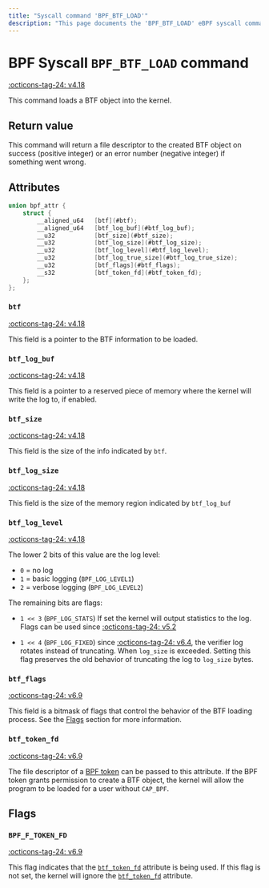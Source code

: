 ```yaml
---
title: "Syscall command 'BPF_BTF_LOAD'"
description: "This page documents the 'BPF_BTF_LOAD' eBPF syscall command, including its definition, usage, program types that can use it, and examples."
---
```

# BPF Syscall `BPF_BTF_LOAD` command

<!-- [FEATURE_TAG](BPF_BTF_LOAD) -->
[:octicons-tag-24: v4.18](https://github.com/torvalds/linux/commit/f56a653c1fd13a197076dec4461c656fd2adec73)
<!-- [/FEATURE_TAG] -->

This command loads a BTF object into the kernel.

## Return value

This command will return a file descriptor to the created BTF object on success (positive integer) or an error number (negative integer) if something went wrong.

## Attributes

```c
union bpf_attr {
    struct {
		__aligned_u64   [btf](#btf);
		__aligned_u64   [btf_log_buf](#btf_log_buf);
		__u32           [btf_size](#btf_size);
		__u32           [btf_log_size](#btf_log_size);
		__u32           [btf_log_level](#btf_log_level);
		__u32           [btf_log_true_size](#btf_log_true_size);
		__u32           [btf_flags](#btf_flags);
		__s32           [btf_token_fd](#btf_token_fd);
	};
};
```

### `btf`

[:octicons-tag-24: v4.18](https://github.com/torvalds/linux/commit/f56a653c1fd13a197076dec4461c656fd2adec73)

This field is a pointer to the BTF information to be loaded.

### `btf_log_buf`

[:octicons-tag-24: v4.18](https://github.com/torvalds/linux/commit/f56a653c1fd13a197076dec4461c656fd2adec73)

This field is a pointer to a reserved piece of memory where the kernel will write the log to, if enabled.

### `btf_size`

[:octicons-tag-24: v4.18](https://github.com/torvalds/linux/commit/f56a653c1fd13a197076dec4461c656fd2adec73)

This field is the size of the info indicated by `btf`.

### `btf_log_size`

[:octicons-tag-24: v4.18](https://github.com/torvalds/linux/commit/f56a653c1fd13a197076dec4461c656fd2adec73)

This field is the size of the memory region indicated by `btf_log_buf`

### `btf_log_level`

[:octicons-tag-24: v4.18](https://github.com/torvalds/linux/commit/f56a653c1fd13a197076dec4461c656fd2adec73)

The lower 2 bits of this value are the log level:

* `0` = no log
* `1` = basic logging   (`BPF_LOG_LEVEL1`)
* `2` = verbose logging (`BPF_LOG_LEVEL2`)

The remaining bits are flags:

* `1 << 3` (`BPF_LOG_STATS`) If set the kernel will output statistics to the log. Flags can be used since [:octicons-tag-24: v5.2](https://github.com/torvalds/linux/commit/06ee7115b0d1742de745ad143fb5e06d77d27fba)

* `1 << 4` (`BPF_LOG_FIXED`) since [:octicons-tag-24: v6.4](https://github.com/torvalds/linux/commit/1216640938035e63bdbd32438e91c9bcc1fd8ee1), the verifier log rotates instead of truncating. When `log_size` is exceeded. Setting this flag preserves the old behavior of truncating the log to `log_size` bytes.

### `btf_flags`

[:octicons-tag-24: v6.9](https://github.com/torvalds/linux/commit/9ea7c4bf17e39d463eb4782f948f401d9764b1b3)

This field is a bitmask of flags that control the behavior of the BTF loading process. See the [Flags](#flags) section for more information.

### `btf_token_fd`

[:octicons-tag-24: v6.9](https://github.com/torvalds/linux/commit/9ea7c4bf17e39d463eb4782f948f401d9764b1b3)

The file descriptor of a [BPF token](../../linux/concepts/token.md) can be passed to this attribute. If the BPF token grants permission to create a BTF object, the kernel will allow the program to be loaded for a user without `CAP_BPF`.

## Flags

### `BPF_F_TOKEN_FD`

[:octicons-tag-24: v6.9](https://github.com/torvalds/linux/commit/9ea7c4bf17e39d463eb4782f948f401d9764b1b3)

This flag indicates that the [`btf_token_fd`](#btf_token_fd) attribute is being used. If this flag is not set, the kernel will ignore the [`btf_token_fd`](#btf_token_fd) attribute.
